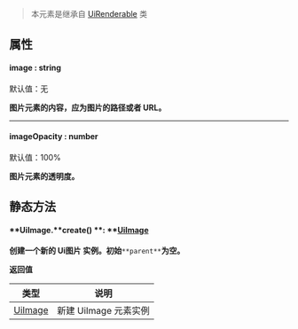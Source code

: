 > 本元素是继承自 [UiRenderable](https://www.yuque.com/box3lab/api/yzgcv4sfm223f9we) 类


## 属性

#### image : string   
默认值：无

**图片元素的内容，应为图片的路径或者 URL。**

---


#### imageOpacity **: number** 
默认值：100%

**图片元素的透明度。**


## **静态方法**

#### **UiImage.**create() **: **[**UiImage**](https://www.yuque.com/box3lab/api/iyhkzb7p6kegqxwu)
**创建一个新的 Ui图片 实例。初始**`**parent**`**为空。**

**返回值**

| **类型** | **说明** |
| --- | --- |
| [UiImage](https://www.yuque.com/box3lab/api/iyhkzb7p6kegqxwu) | 新建 UiImage 元素实例 |


